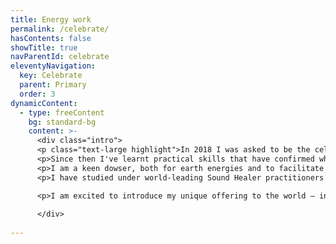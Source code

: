 ```yaml
---
title: Energy work
permalink: /celebrate/
hasContents: false
showTitle: true
navParentId: celebrate
eleventyNavigation:
  key: Celebrate
  parent: Primary
  order: 3
dynamicContent:
  - type: freeContent
    bg: standard-bg 
    content: >-
      <div class="intro">
      <p class="text-large highlight">In 2018 I was asked to be the celebrant at a dear friend's wedding. It was a magical day filled with love, and it helped me appreciate the importance of ritual and ceremony.</p>
      <p>Since then I've learnt practical skills that have confirmed what I've long suspected: that invisible energy, the kind  behind Einstein's "spooky action at a distance", connects us all.</p> 
      <p>I am a keen dowser, both for earth energies and to facilitate the return of harmony to fields worn out by living.</p>
      <p>I have studied under world-leading Sound Healer practitioners Tim Wheater and Cherub, learning the transcendental power of harmonic resonance via tingshaw, shruti box, voice and gong.</p>

      <p>I am excited to introduce my unique offering to the world — in the fullness of time. Stay tuned!</p>
      
      </div>
     
---
```

